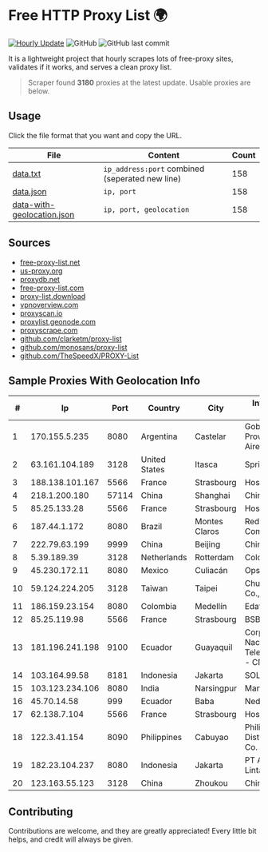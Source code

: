 
# Free HTTP Proxy List 🌍

[![Hourly Update](https://github.com/mertguvencli/http-proxy-list/actions/workflows/main.yml/badge.svg?branch=main)](https://github.com/mertguvencli/http-proxy-list/actions/workflows/main.yml)
![GitHub](https://img.shields.io/github/license/mertguvencli/http-proxy-list)
![GitHub last commit](https://img.shields.io/github/last-commit/mertguvencli/http-proxy-list)

It is a lightweight project that hourly scrapes lots of free-proxy sites, validates if it works, and serves a clean proxy list.


> Scraper found **3180** proxies at the latest update. Usable proxies are below.

## Usage

Click the file format that you want and copy the URL.


|File|Content|Count|
|----|-------|-----|
|[data.txt](https://raw.githubusercontent.com/mertguvencli/http-proxy-list/main/proxy-list/data.txt)|`ip_address:port` combined (seperated new line)|158|
|[data.json](https://raw.githubusercontent.com/mertguvencli/http-proxy-list/main/proxy-list/data.json)|`ip, port`|158|
|[data-with-geolocation.json](https://raw.githubusercontent.com/mertguvencli/http-proxy-list/main/proxy-list/data-with-geolocation.json)|`ip, port, geolocation`|158|

## Sources

* [free-proxy-list.net](https://free-proxy-list.net)
* [us-proxy.org](https://www.us-proxy.org)
* [proxydb.net](http://proxydb.net)
* [free-proxy-list.com](https://free-proxy-list.com/?page=&port=&type%5B%5D=http&type%5B%5D=https&up_time=0&search=Search)
* [proxy-list.download](https://www.proxy-list.download/HTTP)
* [vpnoverview.com](https://vpnoverview.com/privacy/anonymous-browsing/free-proxy-servers)
* [proxyscan.io](https://www.proxyscan.io)
* [proxylist.geonode.com](https://proxylist.geonode.com/api/proxy-list?limit=300&page=1&sort_by=lastChecked&sort_type=desc&protocols=http,https)
* [proxyscrape.com](https://api.proxyscrape.com/v2/?request=displayproxies&protocol=http&timeout=10000&country=all&ssl=all&anonymity=all)
* [github.com/clarketm/proxy-list](https://raw.githubusercontent.com/clarketm/proxy-list/master/proxy-list-raw.txt)
* [github.com/monosans/proxy-list](https://raw.githubusercontent.com/monosans/proxy-list/main/proxies/http.txt)
* [github.com/TheSpeedX/PROXY-List](https://raw.githubusercontent.com/TheSpeedX/PROXY-List/master/http.txt)


## Sample Proxies With Geolocation Info

|#|Ip|Port|Country|City|Internet Service Provider|
|-|--|----|-------|----|-------------------------|
|1|170.155.5.235|8080|Argentina|Castelar|Gobernacion de la Provincia de Buenos Aires|
|2|63.161.104.189|3128|United States|Itasca|Sprint|
|3|188.138.101.167|5566|France|Strasbourg|Host Europe GmbH|
|4|218.1.200.180|57114|China|Shanghai|China Telecom|
|5|85.25.133.28|5566|France|Strasbourg|Host Europe GmbH|
|6|187.44.1.172|8080|Brazil|Montes Claros|Rede Brasileira de Comunicacao Ltda|
|7|222.79.63.199|9999|China|Beijing|Chinanet|
|8|5.39.189.39|3128|Netherlands|Rotterdam|ColoCenter b.v.|
|9|45.230.172.11|8080|Mexico|Culiacán|Opsicome SA De CV|
|10|59.124.224.205|3128|Taiwan|Taipei|Chunghwa Telecom Co., Ltd.|
|11|186.159.23.154|8080|Colombia|Medellín|Edatel S.a. E.S.P|
|12|85.25.119.98|5566|France|Strasbourg|BSB-SERVICE|
|13|181.196.241.198|9100|Ecuador|Guayaquil|Corporacion Nacional De Telecomunicaciones - CNT EP|
|14|103.164.99.58|8181|Indonesia|Jakarta|SOLUSINET|
|15|103.123.234.106|8080|India|Narsingpur|Manish Kumar|
|16|45.70.14.58|999|Ecuador|Baba|Nedetel S.A.|
|17|62.138.7.104|5566|France|Strasbourg|Host Europe Group|
|18|122.3.41.154|8090|Philippines|Cabuyao|Philippine Long Distance Telephone Co.|
|19|182.23.104.237|8080|Indonesia|Jakarta|PT Aplikanusa Lintasarta|
|20|123.163.55.123|3128|China|Zhoukou|Chinanet|



## Contributing

Contributions are welcome, and they are greatly appreciated! Every
little bit helps, and credit will always be given.

